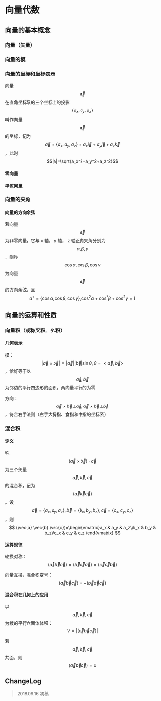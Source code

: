 # 向量代数

## 向量的基本概念

### 向量（矢量）

### 向量的模

### 向量的坐标和坐标表示

向量 $$\vec{a}$$ 在直角坐标系的三个坐标上的投影 $$\{a_x,a_y,a_z\}$$ 叫作向量 $$\vec{a}$$ 的坐标，记为 $$\vec{a}=\{a_x,a_y,a_z\}=a_x \vec{i}+a_y \vec{j}+a_z \vec{k}$$ ，此时 $$|a|=\sqrt{a_x^2+a_y^2+a_z^2}$$ 

#### 零向量

#### 单位向量

### 向量的夹角

#### 向量的方向余弦

若向量 $$\vec{a}$$ 为非零向量，它与 x 轴， y 轴， z 轴正向夹角分别为 $$\alpha, \beta, \gamma$$ ，则称 $$\cos{\alpha},\cos{\beta},\cos{\gamma}$$ 为向量 $$\vec{a}$$ 的方向余弦，且 $$a^{\circ}=\{\cos{\alpha},\cos{\beta},\cos{\gamma}\},\cos^2{\alpha}+\cos^2{\beta}+\cos^2{\gamma}=1$$ 

## 向量的运算和性质

### 向量积（或称叉积、外积）

#### 几何表示

模：$$|\vec{a} \times \vec{b}|=|\vec{a}||\vec{b}|\sin{\theta},\theta=<\vec{a},\vec{b}>$$ ，恰好等于以 $$\vec{a},\vec{b}$$ 为邻边的平行四边形的面积，两向量平行的为零

方向：$$\vec{a} \times \vec{b} \bot \vec{a},\vec{a} \times \vec{b} \bot \vec{b}$$ ，符合右手法则（右手大拇指、食指和中指的坐标系）

### 混合积

#### 定义

称 $$(\vec{a} \times \vec{b}) \cdot \vec{c}$$ 为三个矢量 $$\vec{a} ,\vec{b} , \vec{c}$$ 的混合积，记为 $$(\vec{a} \vec{b} \vec{c})$$ 。设 $$\vec{a}=\{a_x,a_y,a_z\},\vec{b}=\{b_x,b_y,b_z\},\vec{c}=\{c_x,c_y,c_z\}$$ ，则
$$
(\vec{a} \vec{b} \vec{c})=\begin{vmatrix}a_x & a_y & a_z\\b_x & b_y & b_z\\c_x & c_y & c_z \end{vmatrix}
$$

#### 运算规律

轮换对称：$$(\vec{a} \vec{b} \vec{c})=(\vec{b} \vec{c} \vec{a})=(\vec{c}\vec{a} \vec{b})$$ 

向量互换，混合积变号：$$(\vec{a} \vec{b} \vec{c})=-(\vec{b}\vec{a}  \vec{c})$$ 

#### 混合积在几何上的应用

以 $$\vec{a} ,\vec{b} , \vec{c}$$ 为棱的平行六面体体积：$$V=|(\vec{a} \vec{b} \vec{c})|$$ 

若 $$\vec{a} ,\vec{b} , \vec{c}$$ 共面，则 $$(\vec{a} \vec{b} \vec{c})=0$$ 

## ChangeLog

> 2018.09.16 初稿